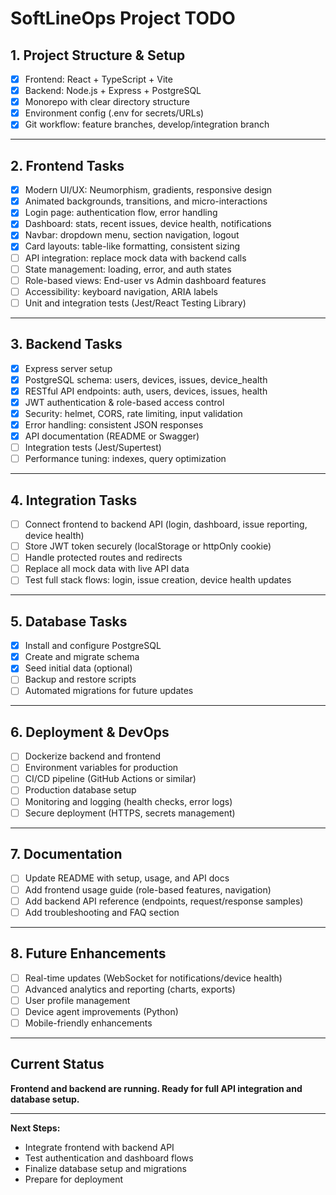 # SoftLineOps Project TODO

## 1. Project Structure & Setup
- [x] Frontend: React + TypeScript + Vite
- [x] Backend: Node.js + Express + PostgreSQL
- [x] Monorepo with clear directory structure
- [x] Environment config (.env for secrets/URLs)
- [x] Git workflow: feature branches, develop/integration branch

---

## 2. Frontend Tasks
- [x] Modern UI/UX: Neumorphism, gradients, responsive design
- [x] Animated backgrounds, transitions, and micro-interactions
- [x] Login page: authentication flow, error handling
- [x] Dashboard: stats, recent issues, device health, notifications
- [x] Navbar: dropdown menu, section navigation, logout
- [x] Card layouts: table-like formatting, consistent sizing
- [ ] API integration: replace mock data with backend calls
- [ ] State management: loading, error, and auth states
- [ ] Role-based views: End-user vs Admin dashboard features
- [ ] Accessibility: keyboard navigation, ARIA labels
- [ ] Unit and integration tests (Jest/React Testing Library)

---

## 3. Backend Tasks
- [x] Express server setup
- [x] PostgreSQL schema: users, devices, issues, device_health
- [x] RESTful API endpoints: auth, users, devices, issues, health
- [x] JWT authentication & role-based access control
- [x] Security: helmet, CORS, rate limiting, input validation
- [x] Error handling: consistent JSON responses
- [x] API documentation (README or Swagger)
- [ ] Integration tests (Jest/Supertest)
- [ ] Performance tuning: indexes, query optimization

---

## 4. Integration Tasks
- [ ] Connect frontend to backend API (login, dashboard, issue reporting, device health)
- [ ] Store JWT token securely (localStorage or httpOnly cookie)
- [ ] Handle protected routes and redirects
- [ ] Replace all mock data with live API data
- [ ] Test full stack flows: login, issue creation, device health updates

---

## 5. Database Tasks
- [x] Install and configure PostgreSQL
- [x] Create and migrate schema
- [x] Seed initial data (optional)
- [ ] Backup and restore scripts
- [ ] Automated migrations for future updates

---

## 6. Deployment & DevOps
- [ ] Dockerize backend and frontend
- [ ] Environment variables for production
- [ ] CI/CD pipeline (GitHub Actions or similar)
- [ ] Production database setup
- [ ] Monitoring and logging (health checks, error logs)
- [ ] Secure deployment (HTTPS, secrets management)

---

## 7. Documentation
- [ ] Update README with setup, usage, and API docs
- [ ] Add frontend usage guide (role-based features, navigation)
- [ ] Add backend API reference (endpoints, request/response samples)
- [ ] Add troubleshooting and FAQ section

---

## 8. Future Enhancements
- [ ] Real-time updates (WebSocket for notifications/device health)
- [ ] Advanced analytics and reporting (charts, exports)
- [ ] User profile management
- [ ] Device agent improvements (Python)
- [ ] Mobile-friendly enhancements

---

## Current Status
**Frontend and backend are running. Ready for full API integration and database setup.**

---

**Next Steps:**  
- Integrate frontend with backend API  
- Test authentication and dashboard flows  
- Finalize database setup and migrations  
- Prepare for deployment
